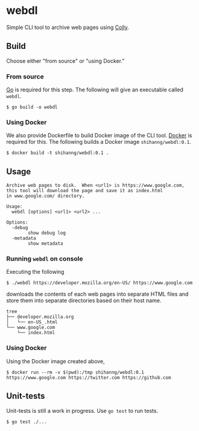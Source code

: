 # webdl

Simple CLI tool to archive web pages using [Colly](https://github.com/gocolly/colly).

## Build

Choose either "from source" or "using Docker."

### From source

[Go](https://golang.org/) is required for this step.
The following will give an executable called `webdl`.

```console
$ go build -o webdl
```

### Using Docker

We also provide Dockerfile to build Docker image of the CLI tool. [Docker](https://www.docker.com/) is required for this.
The following builds a Docker image `shihanng/webdl:0.1`.

```console
$ docker build -t shihanng/webdl:0.1 .
```

## Usage

```console
Archive web pages to disk.  When <url1> is https://www.google.com,
this tool will download the page and save it as index.html
in www.google.com/ directory.

Usage:
  webdl [options] <url1> <url2> ...

Options:
  -debug
        show debug log
  -metadata
        show metadata
```

### Running `webdl` on console

Executing the following

```
$ ./webdl https://developer.mozilla.org/en-US/ https://www.google.com
```

downloads the contents of each web pages into separate HTML files and store them into separate directories based on their host name.

```
tree
├── developer.mozilla.org
│   └── en-US_.html
└── www.google.com
    └── index.html
```

### Using Docker

Using the Docker image created above,

```console
$ docker run --rm -v $(pwd):/tmp shihanng/webdl:0.1 https://www.google.com https://twitter.com https://github.com
```

## Unit-tests

Unit-tests is still a work in progress. Use `go test` to run tests.

```console
$ go test ./...
```
